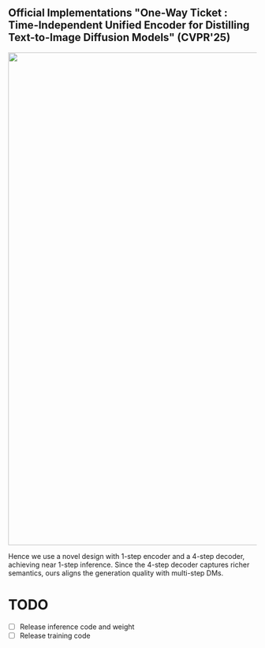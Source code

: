 ## Official Implementations "One-Way Ticket : Time-Independent Unified Encoder for Distilling Text-to-Image Diffusion Models" (CVPR'25)

<img src="assets/teaser.jpg" width="1000px"/>


Hence we use a novel design with 1-step encoder and a 4-step decoder, achieving near 1-step inference. Since the 4-step decoder captures richer semantics, ours aligns the generation quality with multi-step DMs.

# TODO
- [ ] Release inference code and weight
- [ ] Release training code